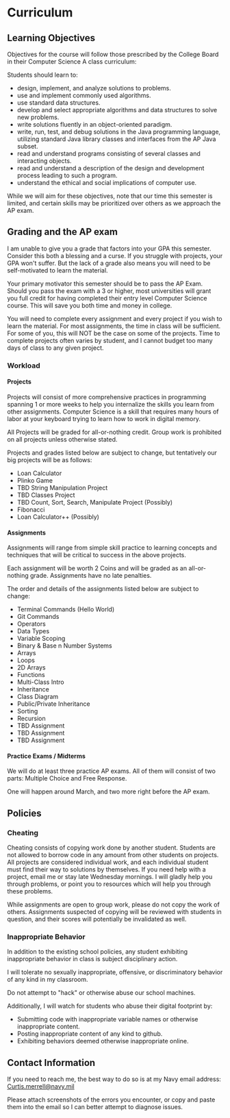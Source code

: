 # Curriculum

## Learning Objectives
Objectives for the course will follow those prescribed by the College Board in their Computer Science A class curriculum:

Students should learn to:
* design, implement, and analyze solutions to problems.
* use and implement commonly used algorithms.
* use standard data structures.
* develop and select appropriate algorithms and data structures to solve new problems.
* write solutions fluently in an object-oriented paradigm.
* write, run, test, and debug solutions in the Java programming language, utilizing standard Java library classes and interfaces from the AP Java subset.
* read and understand programs consisting of several classes and interacting objects.
* read and understand a description of the design and development process leading to such a program.
* understand the ethical and social implications of computer use.

While we will aim for these objectives, note that our time this semester is limited, and certain skills may be prioritized over others as we approach the AP exam.

## Grading and the AP exam
I am unable to give you a grade that factors into your GPA this semester. Consider this both a blessing and a curse. If you struggle with projects, your GPA won't suffer. But the lack of a grade also means you will need to be self-motivated to learn the material.

Your primary motivator this semester should be to pass the AP Exam. Should you pass the exam with a 3 or higher, most universities will grant you full credit for having completed their entry level Computer Science course. This will save you both time and money in college.

You will need to complete every assignment and every project if you wish to learn the material. For most assignments, the time in class will be sufficient. For some of you, this will NOT be the case on some of the projects. Time to complete projects often varies by student, and I cannot budget too many days of class to any given project.

### Workload

#### Projects
Projects will consist of more comprehensive practices in programming spanning 1 or more weeks to help you internalize the skills you learn from other assignments. Computer Science is a skill that requires many hours of labor at your keyboard trying to learn how to work in digital memory.

All Projects will be graded for all-or-nothing credit. Group work is prohibited on all projects unless otherwise stated.

Projects and grades listed below are subject to change, but tentatively our big projects will be as follows:

* Loan Calculator
* Plinko Game
* TBD String Manipulation Project
* TBD Classes Project
* TBD Count, Sort, Search, Manipulate Project (Possibly)
* Fibonacci
* Loan Calculator++ (Possibly)

#### Assignments
Assignments will range from simple skill practice to learning concepts and techniques that will be critical to success in the above projects.

Each assignment will be worth 2 Coins and will be graded as an all-or-nothing grade. Assignments have no late penalties.

The order and details of the assignments listed below are subject to change:

* Terminal Commands (Hello World)
* Git Commands
* Operators
* Data Types
* Variable Scoping
* Binary & Base n Number Systems
* Arrays
* Loops
* 2D Arrays
* Functions
* Multi-Class Intro
* Inheritance
* Class Diagram
* Public/Private Inheritance
* Sorting
* Recursion
* TBD Assignment
* TBD Assignment
* TBD Assignment

#### Practice Exams / Midterms
We will do at least three practice AP exams. All of them will consist of two parts: Multiple Choice and Free Response.

One will happen around March, and two more right before the AP exam.

## Policies

### Cheating
Cheating consists of copying work done by another student. Students are not allowed to borrow code in any amount from other students on projects. All projects are considered individual work, and each individual student must find their way to solutions by themselves. If you need help with a project, email me or stay late Wednesday mornings. I will gladly help you through problems, or point you to resources which will help you through these problems.

While assignments are open to group work, please do not copy the work of others. Assignments suspected of copying will be reviewed with students in question, and their scores will potentially be invalidated as well.

### Inappropriate Behavior
In addition to the existing school policies, any student exhibiting inappropriate behavior in class is subject disciplinary action.

I will tolerate no sexually inappropriate, offensive, or discriminatory behavior of any kind in my classroom.

Do not attempt to "hack" or otherwise abuse our school machines.

Additionally, I will watch for students who abuse their digital footprint by:
* Submitting code with inappropriate variable names or otherwise inappropriate content.
* Posting inappropriate content of any kind to github.
* Exhibiting behaviors deemed otherwise inappropriate online.


## Contact Information
If you need to reach me, the best way to do so is at my Navy email address:
Curtis.merrell@navy.mil

Please attach screenshots of the errors you encounter, or copy and paste them into the email so I can better attempt to diagnose issues.
